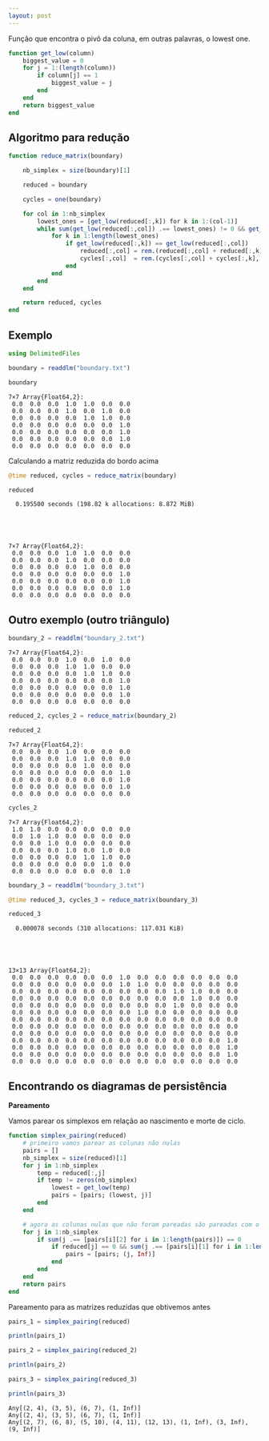 ```yaml
---
layout: post
---
```


Função que encontra o pivô da coluna, em outras palavras, o lowest one.


```julia
function get_low(column)
    biggest_value = 0
    for j = 1:(length(column))
        if column[j] == 1
            biggest_value = j
        end
    end
    return biggest_value
end   
```

Algoritmo para redução
---


```julia
function reduce_matrix(boundary)

    nb_simplex = size(boundary)[1]

    reduced = boundary

    cycles = one(boundary)

    for col in 1:nb_simplex
        lowest_ones = [get_low(reduced[:,k]) for k in 1:(col-1)]
        while sum(get_low(reduced[:,col]) .== lowest_ones) != 0 && get_low(reduced[:,col]) != 0
            for k in 1:length(lowest_ones)
                if get_low(reduced[:,k]) == get_low(reduced[:,col])
                    reduced[:,col] = rem.(reduced[:,col] + reduced[:,k], 2)
                    cycles[:,col]  = rem.(cycles[:,col] + cycles[:,k], 2)
                end
            end
        end
    end

    return reduced, cycles
end
```

Exemplo
---


```julia
using DelimitedFiles

boundary = readdlm("boundary.txt")

boundary
```




    7×7 Array{Float64,2}:
     0.0  0.0  0.0  1.0  1.0  0.0  0.0
     0.0  0.0  0.0  1.0  0.0  1.0  0.0
     0.0  0.0  0.0  0.0  1.0  1.0  0.0
     0.0  0.0  0.0  0.0  0.0  0.0  1.0
     0.0  0.0  0.0  0.0  0.0  0.0  1.0
     0.0  0.0  0.0  0.0  0.0  0.0  1.0
     0.0  0.0  0.0  0.0  0.0  0.0  0.0



Calculando a matriz reduzida do bordo acima


```julia
@time reduced, cycles = reduce_matrix(boundary)

reduced
```

      0.195500 seconds (198.82 k allocations: 8.872 MiB)





    7×7 Array{Float64,2}:
     0.0  0.0  0.0  1.0  1.0  0.0  0.0
     0.0  0.0  0.0  1.0  0.0  0.0  0.0
     0.0  0.0  0.0  0.0  1.0  0.0  0.0
     0.0  0.0  0.0  0.0  0.0  0.0  1.0
     0.0  0.0  0.0  0.0  0.0  0.0  1.0
     0.0  0.0  0.0  0.0  0.0  0.0  1.0
     0.0  0.0  0.0  0.0  0.0  0.0  0.0



Outro exemplo (outro triângulo)
--


```julia
boundary_2 = readdlm("boundary_2.txt")
```




    7×7 Array{Float64,2}:
     0.0  0.0  0.0  1.0  0.0  1.0  0.0
     0.0  0.0  0.0  1.0  1.0  0.0  0.0
     0.0  0.0  0.0  0.0  1.0  1.0  0.0
     0.0  0.0  0.0  0.0  0.0  0.0  1.0
     0.0  0.0  0.0  0.0  0.0  0.0  1.0
     0.0  0.0  0.0  0.0  0.0  0.0  1.0
     0.0  0.0  0.0  0.0  0.0  0.0  0.0




```julia
reduced_2, cycles_2 = reduce_matrix(boundary_2)

reduced_2
```




    7×7 Array{Float64,2}:
     0.0  0.0  0.0  1.0  0.0  0.0  0.0
     0.0  0.0  0.0  1.0  1.0  0.0  0.0
     0.0  0.0  0.0  0.0  1.0  0.0  0.0
     0.0  0.0  0.0  0.0  0.0  0.0  1.0
     0.0  0.0  0.0  0.0  0.0  0.0  1.0
     0.0  0.0  0.0  0.0  0.0  0.0  1.0
     0.0  0.0  0.0  0.0  0.0  0.0  0.0




```julia
cycles_2
```




    7×7 Array{Float64,2}:
     1.0  1.0  0.0  0.0  0.0  0.0  0.0
     0.0  1.0  1.0  0.0  0.0  0.0  0.0
     0.0  0.0  1.0  0.0  0.0  0.0  0.0
     0.0  0.0  0.0  1.0  0.0  1.0  0.0
     0.0  0.0  0.0  0.0  1.0  1.0  0.0
     0.0  0.0  0.0  0.0  0.0  1.0  0.0
     0.0  0.0  0.0  0.0  0.0  0.0  1.0




```julia
boundary_3 = readdlm("boundary_3.txt")

@time reduced_3, cycles_3 = reduce_matrix(boundary_3)

reduced_3
```

      0.000078 seconds (310 allocations: 117.031 KiB)





    13×13 Array{Float64,2}:
     0.0  0.0  0.0  0.0  0.0  0.0  1.0  0.0  0.0  0.0  0.0  0.0  0.0
     0.0  0.0  0.0  0.0  0.0  0.0  1.0  1.0  0.0  0.0  0.0  0.0  0.0
     0.0  0.0  0.0  0.0  0.0  0.0  0.0  0.0  0.0  1.0  1.0  0.0  0.0
     0.0  0.0  0.0  0.0  0.0  0.0  0.0  0.0  0.0  0.0  1.0  0.0  0.0
     0.0  0.0  0.0  0.0  0.0  0.0  0.0  0.0  0.0  1.0  0.0  0.0  0.0
     0.0  0.0  0.0  0.0  0.0  0.0  0.0  1.0  0.0  0.0  0.0  0.0  0.0
     0.0  0.0  0.0  0.0  0.0  0.0  0.0  0.0  0.0  0.0  0.0  0.0  0.0
     0.0  0.0  0.0  0.0  0.0  0.0  0.0  0.0  0.0  0.0  0.0  0.0  0.0
     0.0  0.0  0.0  0.0  0.0  0.0  0.0  0.0  0.0  0.0  0.0  0.0  0.0
     0.0  0.0  0.0  0.0  0.0  0.0  0.0  0.0  0.0  0.0  0.0  0.0  1.0
     0.0  0.0  0.0  0.0  0.0  0.0  0.0  0.0  0.0  0.0  0.0  0.0  1.0
     0.0  0.0  0.0  0.0  0.0  0.0  0.0  0.0  0.0  0.0  0.0  0.0  1.0
     0.0  0.0  0.0  0.0  0.0  0.0  0.0  0.0  0.0  0.0  0.0  0.0  0.0



Encontrando os diagramas de persistência
--
**Pareamento**

Vamos parear os simplexos em relação ao nascimento e morte de ciclo.


```julia
function simplex_pairing(reduced)
    # primeiro vamos parear as colunas não nulas
    pairs = []
    nb_simplex = size(reduced)[1]
    for j in 1:nb_simplex
        temp = reduced[:,j]
        if temp != zeros(nb_simplex)
            lowest = get_low(temp)
            pairs = [pairs; (lowest, j)]
        end
    end

    # agora as colunas nulas que não foram pareadas são pareadas com o infinito
    for j in 1:nb_simplex
        if sum(j .== [pairs[i][2] for i in 1:length(pairs)]) == 0
            if reduced[j] == 0 && sum(j .== [pairs[i][1] for i in 1:length(pairs)]) == 0
                pairs = [pairs; (j, Inf)]
            end
        end
    end
    return pairs
end
```

Pareamento para as matrizes reduzidas que obtivemos antes


```julia
pairs_1 = simplex_pairing(reduced)

println(pairs_1)

pairs_2 = simplex_pairing(reduced_2)

println(pairs_2)

pairs_3 = simplex_pairing(reduced_3)

println(pairs_3)
```

    Any[(2, 4), (3, 5), (6, 7), (1, Inf)]
    Any[(2, 4), (3, 5), (6, 7), (1, Inf)]
    Any[(2, 7), (6, 8), (5, 10), (4, 11), (12, 13), (1, Inf), (3, Inf), (9, Inf)]
